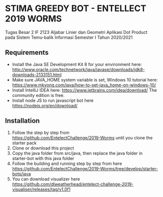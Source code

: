 # STIMA GREEDY BOT - ENTELLECT 2019 WORMS
Tugas Besar 2 IF 2123 Aljabar Linier dan Geometri Aplikasi Dot Product pada Sistem Temu-balik Informasi Semester I Tahun 2020/2021

## Requirements
- Install the Java SE Development Kit 8 for your environment here: http://www.oracle.com/technetwork/java/javase/downloads/jdk8-downloads-2133151.html
- Make sure JAVA_HOME system variable is set, Windows 10 tutorial here: https://www.mkyong.com/java/how-to-set-java_home-on-windows-10/
- Install IntelliJ IDEA here: https://www.jetbrains.com/idea/download/ The community edition is free.
- Install node JS to run javascript bot here https://nodejs.org/en/download/

## Installation
1. Follow the step by step from https://github.com/EntelectChallenge/2019-Worms until you clone the starter pack 
2. Clone or download this project
3. Copy the java folder from src/java, then replace the java folder in starter-bot with this java folder
4. Follow the building and running step by step from here https://github.com/EntelectChallenge/2019-Worms/tree/develop/starter-bots/java
5. You can download visualizer here https://github.com/dlweatherhead/entelect-challenge-2019-visualiser/releases/tag/v1.0f1


